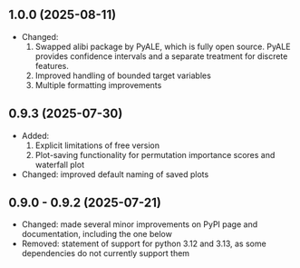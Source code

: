 ## 1.0.0 (2025-08-11)
- Changed:
  1. Swapped alibi package by PyALE, which is fully open source. PyALE provides confidence intervals and a separate treatment for discrete features.
  2. Improved handling of bounded target variables
  3. Multiple formatting improvements

## 0.9.3 (2025-07-30)
- Added:
  1. Explicit limitations of free version
  2. Plot-saving functionality for permutation importance scores and waterfall plot
- Changed: improved default naming of saved plots

## 0.9.0 - 0.9.2 (2025-07-21)
- Changed: made several minor improvements on PyPI page and documentation, including the one below
- Removed: statement of support for python 3.12 and 3.13, as some dependencies do not currently support them
